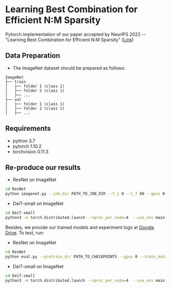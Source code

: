 # Learning Best Combination for Efficient N:M Sparsity

Pytorch implementation of our paper accepted by NeurIPS 2022 -- "Learning Best Combination for Efficient N:M Sparsity" ([Link](https://arxiv.org/abs/2206.06662))
## Data Preparation

- The ImageNet dataset should be prepared as follows:

```text
ImageNet
├── train
│   ├── folder 1 (class 1)
│   ├── folder 2 (class 1)
│   ├── ...
├── val
│   ├── folder 1 (class 1)
│   ├── folder 2 (class 1)
│   ├── ...
```

## Requirements

- python 3.7
- pytorch 1.10.2
- torchvision 0.11.3

## Re-produce our results

- ResNet on ImageNet

```bash
cd ResNet
python imagenet.py --job_dir PATH_TO_JOB_DIR --t_i 0 --t_f 60 --gpus 0 1 2 3 --train_batch_size 256 --eval_batch_size 256 --lr 0.1 --label_smoothing 0.1 --N 2 --M 4 --data_path PATH_TO_DATASETS
```

- DeiT-small on ImageNet

```bash
cd DeiT-small
python3 -m torch.distributed.launch --nproc_per_node=4  --use_env main.py --model vit_deit_small_patch16_224 --batch-size 256 --data-path PATH_TO_DATASETS --output_dir PATH_TO_JOB_DIR
```

Besides, we provide our trained models and experiment logs at [Google Drive](https://drive.google.com/drive/folders/1PYuZUgeI9Mz7yfeD3lartUcZF7Zo4u6-?usp=sharing). To test, run:

- ResNet on ImageNet

```bash
cd ResNet
python eval.py --pretrain_dir PATH_TO_CHECKPOINTS --gpus 0 --train_batch_size 256 --eval_batch_size 256  --label_smoothing 0.1 --N 2 --M 4 --data_path PATH_TO_DATASETS
```

- DeiT-small on ImageNet

```bash
cd DeiT-small
python3 -m torch.distributed.launch --nproc_per_node=4  --use_env main.py --model vit_deit_small_patch16_224 --batch-size 256 --data-path PATH_TO_DATASETS --output_dir PATH_TO_JOB_DIR --resume PATH_TO_CHECKPOINTS --eval
```


